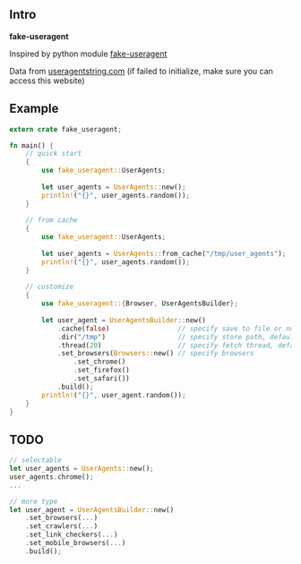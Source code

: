 ## Intro

**fake-useragent**

Inspired by python module [fake-useragent](https://github.com/hellysmile/fake-useragent)

Data from [useragentstring.com](http://useragentstring.com) (if failed to initialize, make sure you can access this website)

## Example

```rust
extern crate fake_useragent;

fn main() {
    // quick start
    {
        use fake_useragent::UserAgents;
        
        let user_agents = UserAgents::new();
        println!("{}", user_agents.random());
    }
    
    // from cache
    {
        use fake_useragent::UserAgents;
        
        let user_agents = UserAgents::from_cache("/tmp/user_agents");
        println!("{}", user_agents.random());
    }
    
    // customize
    {
        use fake_useragent::{Browser, UserAgentsBuilder};
        
        let user_agent = UserAgentsBuilder::new()
            .cache(false)                 // specify save to file or not, default true
            .dir("/tmp")                  // specify store path, default dir `./`; default filename `user_agents`
            .thread(20)                   // specify fetch thread, default 20
            .set_browsers(Browsers::new() // specify browsers
                .set_chrome()
                .set_firefox()
                .set_safari())
            .build();
        println!("{}", user_agent.random());        
    }
}
```

## TODO

```rust
// selectable
let user_agents = UserAgents::new();
user_agents.chrome();
...

// more type
let user_agent = UserAgentsBuilder::new()
    .set_browsers(...)
    .set_crawlers(...)
    .set_link_checkers(...)
    .set_mobile_browsers(...)
    .build();
```
